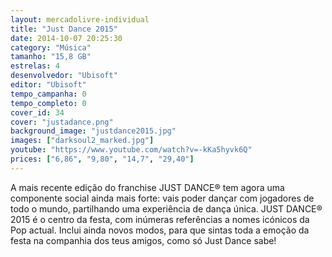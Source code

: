 ```yaml
---
layout: mercadolivre-individual
title: "Just Dance 2015"
date: 2014-10-07 20:25:30
category: "Música"
tamanho: "15,8 GB"
estrelas: 4
desenvolvedor: "Ubisoft"
editor: "Ubisoft"
tempo_campanha: 0
tempo_completo: 0
cover_id: 34
cover: "justadance.png"
background_image: "justdance2015.jpg"
images: ["darksoul2_marked.jpg"]
youtube: "https://www.youtube.com/watch?v=-kKa5hyvk6Q"
prices: ["6,86", "9,80", "14,7", "29,40"]
---
```


A mais recente edição do franchise JUST DANCE® tem agora uma componente social ainda mais forte: vais poder dançar com jogadores de todo o mundo, partilhando uma experiência de dança única. JUST DANCE® 2015 é o centro da festa, com inúmeras referências a nomes icónicos da Pop actual. Inclui ainda novos modos, para que sintas toda a emoção da festa na companhia dos teus amigos, como só Just Dance sabe!

